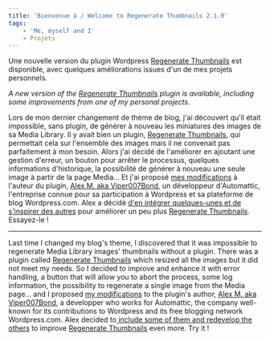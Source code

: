 ```yaml
---
title: 'Bienvenue à / Welcome to Regenerate Thumbnails 2.1.0'
tags:
    - 'Me, myself and I'
    - Projets
---
```


Une nouvelle version du plugin Wordpress
[Regenerate Thumbnails](https://wordpress.org/plugins/regenerate-thumbnails/)
est disponible, avec quelques améliorations issues d'un de mes projets
personnels.

_A new version of the
[Regenerate Thumbnails](https://wordpress.org/plugins/regenerate-thumbnails/)
plugin is available, including some improvements from one of my personal
projects._

<!-- more -->

Lors de mon dernier changement de thème de blog, j'ai découvert qu'il était
impossible, sans plugin, de générer à nouveau les miniatures des images de sa
Media Library. Il y avait bien un plugin,
[Regenerate Thumbnails](https://wordpress.org/plugins/regenerate-thumbnails/),
qui permettait cela sur l'ensemble des images mais il ne convenait pas
parfaitement à mon besoin. Alors j'ai décidé de l'améliorer en ajoutant une
gestion d'erreur, un bouton pour arrêter le processus, quelques informations
d'historique, la possibilité de générer à nouveau une seule image à partir de la
page Media… Et j'ai proposé
[mes modifications](https://github.com/borisschapira/RegenThumbs-Stamina 'Dépôt Github de RegenThumbs Stamina, un fork temporaire du plugin Regenerate Thumbnails destiné à développer de nouvelles fonctionnalités')
à l'auteur du plugin, [Alex M. aka Viper007Bond](http://www.viper007bond.com),
un développeur d'Automattic, l'entreprise connue pour sa participation à
Wordpress et sa plateforme de blog Wordpress.com. Alex a décidé
[d'en intégrer quelques-unes et de s'inspirer des autres](https://plugins.trac.wordpress.org/changeset/314024 'Changeset de Regenerate Thumbnails 2.1.0')
pour améliorer un peu plus
[Regenerate Thumbnails](https://wordpress.org/plugins/regenerate-thumbnails/).
Essayez-le&nbsp;!

---

Last time I changed my blog's theme, I discovered that it was impossible to
regenerate Media Library images' thumbnails without a plugin. There was a plugin
called
[Regenerate Thumbnails](https://wordpress.org/plugins/regenerate-thumbnails/)
which resized all the images but it did not meet my needs. So I decided to
improve and enhance it with error handling, a button that will allow you to
abort the process, some log information, the possibility to regenerate a single
image from the Media page… and I proposed
[my modifications](https://github.com/borisschapira/RegenThumbs-Stamina 'Github Repository of RegenThumbs Stamina, a temporary fork of the plugin Regenerate Thumbnails in order to develop new features')
to the plugin's author, [Alex M. aka Viper007Bond](http://www.viper007bond.com),
a developper who works for Automattic, the company well-known for its
contributions to Wordpress and its free blogging network Wordpress.com. Alex
decided
to[ include some of them and redevelop the others](https://plugins.trac.wordpress.org/changeset/314024 'Regenerate Thumbnails 2.1.0 Changeset')
to improve
[Regenerate Thumbnails](https://wordpress.org/plugins/regenerate-thumbnails/)
even more. Try it&nbsp;!
